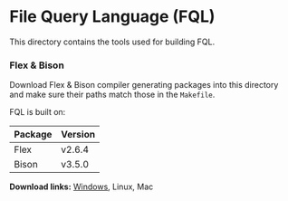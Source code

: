 # File Query Language (FQL)

This directory contains the tools used for building FQL.

### Flex & Bison

Download Flex & Bison compiler generating packages into this directory  
and make sure their paths match those in the `Makefile`.

FQL is built on:

| Package          | Version   |
| ---------------- | --------- |
| Flex             | v2.6.4    |
| Bison            | v3.5.0    |

**Download links:** [Windows](https://github.com/lexxmark/winflexbison/releases), Linux, Mac
